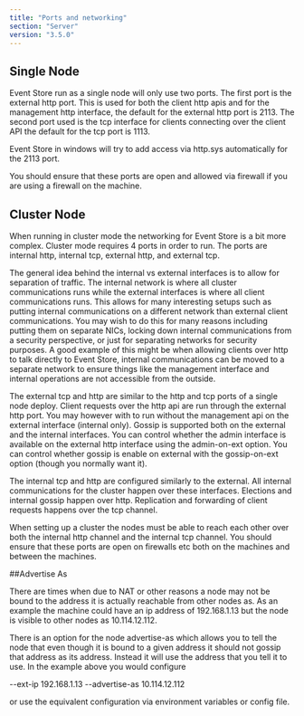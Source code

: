 ```yaml
---
title: "Ports and networking"
section: "Server"
version: "3.5.0"
---
```


## Single Node

Event Store run as a single node will only use two ports. The first port is the external http port. This is used for both the client http apis and for the management http interface, the default for the external http port is 2113. The second port used is the tcp interface for clients connecting over the client API the default for the tcp port is 1113.

Event Store in windows will try to add access via http.sys automatically for the 2113 port.

You should ensure that these ports are open and allowed via firewall if you are using a firewall on the machine.

## Cluster Node

When running in cluster mode the networking for Event Store is a bit more complex. Cluster mode requires 4 ports in order to run. The ports are internal http, internal tcp, external http, and external tcp.

The general idea behind the internal vs external interfaces is to allow for separation of traffic. The internal network is where all cluster communications runs while the external interfaces is where all client communications runs. This allows for many interesting setups such as putting internal communications on a different network than external client communications. You may wish to do this for many reasons including putting them on separate NICs, locking down internal communications from a security perspective, or just for separating networks for security purposes. A good example of this might be when allowing clients over http to talk directly to Event Store, internal communications can be moved to a separate network to ensure things like the management interface and internal operations are not accessible from the outside.

The external tcp and http are similar to the http and tcp ports of a single node deploy. Client requests over the http api are run through the external http port. You may however with to run without the management api on the external interface (internal only). Gossip is supported both on the external and the internal interfaces. You can control whether the admin interface is available on the external http interface using the admin-on-ext option. You can control whether gossip is enable on external with the gossip-on-ext option (though you normally want it).

The internal tcp and http are configured similarly to the external. All internal communications for the cluster happen over these interfaces. Elections and internal gossip happen over http. Replication and forwarding of client requests happens over the tcp channel.

When setting up a cluster the nodes must be able to reach each other over both the internal http channel and the internal tcp channel. You should ensure that these ports are open on firewalls etc both on the machines and between the machines.

##Advertise As

There are times when due to NAT or other reasons a node may not be bound to the address it is actually reachable from other nodes as. As an example the machine could have an ip address of 192.168.1.13 but the node is visible to other nodes as 10.114.12.112.

There is an option for the node advertise-as which allows you to tell the node that even though it is bound to a given address it should not gossip that address as its address. Instead it will use the address that you tell it to use. In the example above you would configure

--ext-ip 192.168.1.13 --advertise-as 10.114.12.112

or use the equivalent configuration via environment variables or config file.